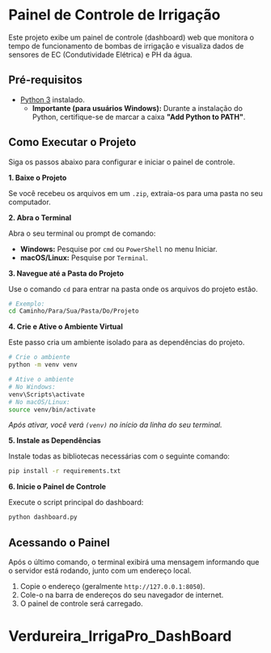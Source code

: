 # Painel de Controle de Irrigação

Este projeto exibe um painel de controle (dashboard) web que monitora o tempo de funcionamento de bombas de irrigação e visualiza dados de sensores de EC (Condutividade Elétrica) e PH da água.

## Pré-requisitos

- [Python 3](https://www.python.org/downloads/) instalado.
  - **Importante (para usuários Windows):** Durante a instalação do Python, certifique-se de marcar a caixa **"Add Python to PATH"**.

## Como Executar o Projeto

Siga os passos abaixo para configurar e iniciar o painel de controle.

**1. Baixe o Projeto**

Se você recebeu os arquivos em um `.zip`, extraia-os para uma pasta no seu computador.

**2. Abra o Terminal**

Abra o seu terminal ou prompt de comando:
- **Windows:** Pesquise por `cmd` ou `PowerShell` no menu Iniciar.
- **macOS/Linux:** Pesquise por `Terminal`.

**3. Navegue até a Pasta do Projeto**

Use o comando `cd` para entrar na pasta onde os arquivos do projeto estão.

```bash
# Exemplo:
cd Caminho/Para/Sua/Pasta/Do/Projeto
```

**4. Crie e Ative o Ambiente Virtual**

Este passo cria um ambiente isolado para as dependências do projeto.

```bash
# Crie o ambiente
python -m venv venv

# Ative o ambiente
# No Windows:
venv\Scripts\activate
# No macOS/Linux:
source venv/bin/activate
```
*Após ativar, você verá `(venv)` no início da linha do seu terminal.*

**5. Instale as Dependências**

Instale todas as bibliotecas necessárias com o seguinte comando:

```bash
pip install -r requirements.txt
```

**6. Inicie o Painel de Controle**

Execute o script principal do dashboard:

```bash
python dashboard.py
```

## Acessando o Painel

Após o último comando, o terminal exibirá uma mensagem informando que o servidor está rodando, junto com um endereço local.

1.  Copie o endereço (geralmente `http://127.0.0.1:8050`).
2.  Cole-o na barra de endereços do seu navegador de internet.
3.  O painel de controle será carregado.
# Verdureira_IrrigaPro_DashBoard
